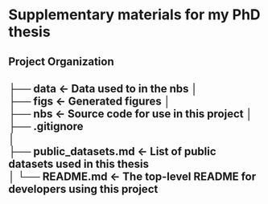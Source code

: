 # Supplementary materials for my PhD thesis


Project Organization
--------
├── data                  <- Data used to in the nbs 
│   
├── figs                  <- Generated figures
│   
├── nbs                   <- Source code for use in this project
│   
├── .gitignore            
│   
├── public_datasets.md    <- List of public datasets used in this thesis  
│
└── README.md             <- The top-level README for developers using this project  
--------


